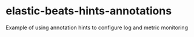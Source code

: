 # elastic-beats-hints-annotations
Example of using annotation hints to configure log and metric monitoring
